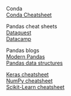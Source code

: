 Conda  
[Conda Cheatsheet](https://conda.io/docs/_downloads/conda-cheatsheet.pdf)  

Pandas cheat sheets  
[Dataquest](https://www.dataquest.io/blog/pandas-cheat-sheet/)  
[Datacamp](https://www.datacamp.com/community/blog/python-pandas-cheat-sheet)  

Pandas blogs  
[Modern Pandas](https://tomaugspurger.github.io/modern-1.html)  
[Pandas data structures](http://gregreda.com/2013/10/26/intro-to-pandas-data-structures/)  

[Keras cheatsheet](https://www.datacamp.com/community/blog/keras-cheat-sheet)  
[NumPy cheatsheet](https://www.datacamp.com/community/blog/python-numpy-cheat-sheet)  
[Scikit-Learn cheatsheet](https://www.datacamp.com/community/blog/scikit-learn-cheat-sheet)  